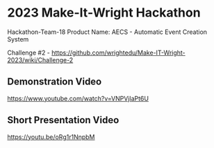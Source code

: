# 2023 Make-It-Wright Hackathon
Hackathon-Team-18
Product Name: AECS - Automatic Event Creation System

 Challenge #2 - https://github.com/wrightedu/Make-IT-Wright-2023/wiki/Challenge-2
 
 ## Demonstration Video
 https://www.youtube.com/watch?v=VNPVjlaPt6U
 
## Short Presentation Video
 https://youtu.be/oRg1r1NnpbM
 
